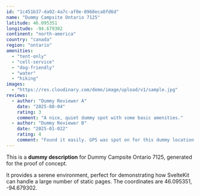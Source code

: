 ```yaml
---
id: "1c451b37-da92-4a7c-af0e-0968eca0fd6d"
name: "Dummy Campsite Ontario 7125"
latitude: 46.095351
longitude: -94.679302
continent: "north-america"
country: "canada"
region: "ontario"
amenities:
  - "tent-only"
  - "cell-service"
  - "dog-friendly"
  - "water"
  - "hiking"
images:
  - "https://res.cloudinary.com/demo/image/upload/v1/sample.jpg"
reviews:
  - author: "Dummy Reviewer A"
    date: "2025-08-04"
    rating: 3
    comment: "A nice, quiet dummy spot with some basic amenities."
  - author: "Dummy Reviewer B"
    date: "2025-01-022"
    rating: 4
    comment: "Found it easily. GPS was spot on for this dummy location."
---
```


This is a **dummy description** for Dummy Campsite Ontario 7125, generated for the proof of concept.

It provides a serene environment, perfect for demonstrating how SvelteKit can handle a large number of static pages. The coordinates are 46.095351, -94.679302.
